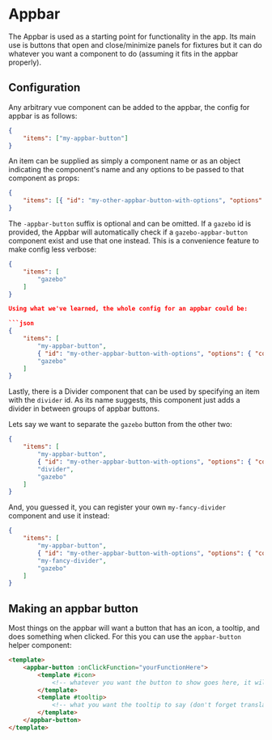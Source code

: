 # Appbar

The Appbar is used as a starting point for functionality in the app. Its main use is buttons that open and close/minimize panels for fixtures but it can do whatever you want a component to do (assuming it fits in the appbar properly).

## Configuration

Any arbitrary vue component can be added to the appbar, the config for appbar is as follows:

```json
{
    "items": ["my-appbar-button"]
}
```

An item can be supplied as simply a component name or as an object indicating the component's name and any options to be passed to that component as props:

```json
{
    "items": [{ "id": "my-other-appbar-button-with-options", "options": { "colour": "red" } }]
}
```

The `-appbar-button` suffix is optional and can be omitted. If a `gazebo` id is provided, the Appbar will automatically check if a `gazebo-appbar-button` component exist and use that one instead. This is a convenience feature to make config less verbose:

````json
{
    "items": [
        "gazebo"
    ]
}

Using what we've learned, the whole config for an appbar could be:

```json
{
    "items": [
        "my-appbar-button",
        { "id": "my-other-appbar-button-with-options", "options": { "colour": "red" } },
        "gazebo"
    ]
}
````

Lastly, there is a Divider component that can be used by specifying an item with the `divider` id. As its name suggests, this component just adds a divider in between groups of appbar buttons.

Lets say we want to separate the `gazebo` button from the other two:

```json
{
    "items": [
        "my-appbar-button",
        { "id": "my-other-appbar-button-with-options", "options": { "colour": "red" } },
        "divider",
        "gazebo"
    ]
}
```

And, you guessed it, you can register your own `my-fancy-divider` component and use it instead:

```json
{
    "items": [
        "my-appbar-button",
        { "id": "my-other-appbar-button-with-options", "options": { "colour": "red" } },
        "my-fancy-divider",
        "gazebo"
    ]
}
```

## Making an appbar button

Most things on the appbar will want a button that has an icon, a tooltip, and does something when clicked. For this you can use the `appbar-button` helper component:

```html
<template>
    <appbar-button :onClickFunction="yourFunctionHere">
        <template #icon>
            <!-- whatever you want the button to show goes here, it will usually be an svg -->
        </template>
        <template #tooltip>
            <!-- what you want the tooltip to say (don't forget translations!) -->
        </template>
    </appbar-button>
</template>
```

